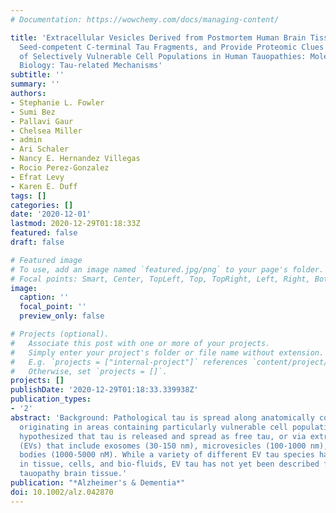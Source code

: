 ```yaml
---
# Documentation: https://wowchemy.com/docs/managing-content/

title: 'Extracellular Vesicles Derived from Postmortem Human Brain Tissue Contain
  Seed-competent C-terminal Tau Fragments, and Provide Proteomic Clues to the Identity
  of Selectively Vulnerable Cell Populations in Human Tauopathies: Molecular and Cell
  Biology: Tau-related Mechanisms'
subtitle: ''
summary: ''
authors:
- Stephanie L. Fowler
- Sumi Bez
- Pallavi Gaur
- Chelsea Miller
- admin
- Ari Schaler
- Nancy E. Hernandez Villegas
- Rocio Perez-Gonzalez
- Efrat Levy
- Karen E. Duff
tags: []
categories: []
date: '2020-12-01'
lastmod: 2020-12-29T01:18:33Z
featured: false
draft: false

# Featured image
# To use, add an image named `featured.jpg/png` to your page's folder.
# Focal points: Smart, Center, TopLeft, Top, TopRight, Left, Right, BottomLeft, Bottom, BottomRight.
image:
  caption: ''
  focal_point: ''
  preview_only: false

# Projects (optional).
#   Associate this post with one or more of your projects.
#   Simply enter your project's folder or file name without extension.
#   E.g. `projects = ["internal-project"]` references `content/project/deep-learning/index.md`.
#   Otherwise, set `projects = []`.
projects: []
publishDate: '2020-12-29T01:18:33.339938Z'
publication_types:
- '2'
abstract: 'Background: Pathological tau is spread along anatomically connected networks,
  originating in areas containing particularly vulnerable cell populations. It is
  hypothesized that tau is released and spread as free tau, or via extracellular vesicles
  (EVs) that include exosomes (30-150 nm), microvesicles (100-1000 nm), and apoptotic
  bodies (1000-5000 nM). While a variety of different EV tau species have been identified
  in tissue, cells, and bio-fluids, EV tau has not yet been described from human post-mortem
  tauopathy brain tissue.'
publication: "*Alzheimer's & Dementia*"
doi: 10.1002/alz.042870
---
```

